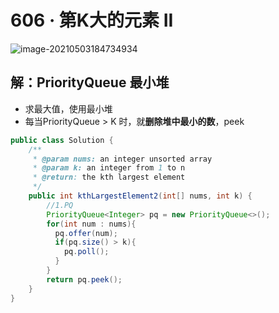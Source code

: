 # 606 · 第K大的元素 II

![image-20210503184734934](https://raw.githubusercontent.com/TWDH/Leetcode-From-Zero/pictures/img/image-20210503184734934.png)

## 解：PriorityQueue 最小堆

* 求最大值，使用最小堆
* 每当PriorityQueue > K 时，就**删除堆中最小的数**，peek

```java
public class Solution {
    /**
     * @param nums: an integer unsorted array
     * @param k: an integer from 1 to n
     * @return: the kth largest element
     */
    public int kthLargestElement2(int[] nums, int k) {
        //1.PQ
        PriorityQueue<Integer> pq = new PriorityQueue<>();
        for(int num : nums){
          pq.offer(num);
          if(pq.size() > k){
            pq.poll();
          }
        }
        return pq.peek();
    }
}
```











